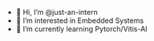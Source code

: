 - 👋 Hi, I’m @just-an-intern
- 👀 I’m interested in Embedded Systems
- 🌱 I’m currently learning Pytorch/Vitis-AI

<!---
just-an-intern/just-an-intern is a ✨ special ✨ repository because its `README.md` (this file) appears on your GitHub profile.
You can click the Preview link to take a look at your changes.
--->
